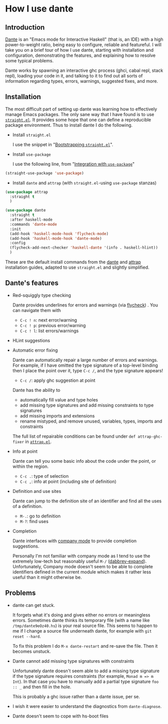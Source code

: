 # How I use dante

## Introduction

[Dante](https://github.com/jyp/dante) is an "Emacs mode for
Interactive Haskell" (that is, an IDE) with a high power-to-weight
ratio, being easy to configure, reliable and featureful.  I will take
you on a brief tour of how I use dante, starting with installation and
configuration, demonstrating the features, and explaining how to
resolve some typical problems.

Dante works by spawning an interactive ghc process (ghci, cabal repl,
stack repl), loading your code in it, and talking to it to find out
all sorts of information regarding types, errors, warnings, suggested
fixes, and more.

## Installation

The most difficult part of setting up dante was learning how to
effectively manage Emacs packages.  The only sane way that I have
found is to use
[`straight.el`](https://github.com/raxod502/straight.el/).  It
provides some hope that one can define a reproducible package
environment.  Thus to install dante I do the following.

* Install `straight.el`

  I use the snippet in "[Bootstrapping
  `straight.el`](https://github.com/raxod502/straight.el/blob/develop/README.md#bootstrapping-straightel)".

* Install `use-package`

  I use the following line, from "[Integration with
  `use-package`](https://github.com/raxod502/straight.el#integration-with-use-package)"
  
```lisp
(straight-use-package 'use-package)
```


* Install `dante` and `attrap` (with `straight.el`-using `use-package` stanzas)

```lisp
(use-package attrap
  :straight t
  )

(use-package dante
  :straight t
  :after haskell-mode
  :commands 'dante-mode
  :init
  (add-hook 'haskell-mode-hook 'flycheck-mode)
  (add-hook 'haskell-mode-hook 'dante-mode)
  :config
  (flycheck-add-next-checker 'haskell-dante '(info . haskell-hlint))
  )
```

  These are the default install commands from the
  [dante](https://github.com/jyp/dante#installation) and
  [attrap](https://github.com/jyp/attrap#attrap-emacs-mode-to-fix-the-flycheck-error-at-point)
  installation guides, adapted to use `straight.el` and slightly
  simplified.

## Dante's features

* Red-squiggly type checking

  Dante provides underlines for errors and warnings (via
  [flycheck](https://www.flycheck.org/en/latest/)) .  You can navigate
  them with
  
  * `C-c ! n`: next error/warning
  * `C-c ! p`: previous error/warning
  * `C-c ! l`: list errors/warnings

* HLint suggestions

* Automatic error fixing

  Dante can automatically repair a large number of errors and
  warnings.  For example, if I have omitted the type signature of a
  top-level binding then I place the point over it, type `C-c /`, and
  the type signature appears!
  
  * `C-c /`: apply ghc suggestion at point
  
  Dante has the ability to
  
  * automatically fill value and type holes
  * add missing type signatures and add missing constraints to type signatures
  * add missing imports and extensions
  * rename mistyped, and remove unused, variables, types, imports and constraints
  
  The full list of repairable conditions can be found under `def
  attrap-ghc-fixer` in
  [`attrap.el`](https://github.com/jyp/attrap/blob/master/attrap.el).
  
* Info at point

  Dante can tell you some basic info about the code under the point,
  or within the region.

  * `C-c .`: type of selection
  * `C-c ,`: info at point (including site of definition)

* Definition and use sites

  Dante can jump to the definition site of an identifier and find all the
  uses of a definition.
  
  * `M-.`: go to definition
  * `M-?`: find uses

* Completion

  Dante interfaces with [company
  mode](https://company-mode.github.io/) to provide completion
  suggestions.
  
  Personally I'm not familiar with company mode as I tend to use the
  extremely low-tech but reasonably useful `M-/`
  ([dabbrev-expand](https://www.gnu.org/software/emacs/manual/html_node/emacs/Dynamic-Abbrevs.html)).
  Unfortunately, Company mode doesn't seem to be able to complete
  identifiers defined in the current module which makes it rather less
  useful than it might otherwise be.


## Problems

* dante can get stuck.

  It forgets what it's doing and gives either no errors or meaningless
  errors.  Sometimes dante thinks its temporary file (with a name like
  `/tmp/dante9eOz40.hs`) is your real source file.  This seems to
  happen to me if I change a source file underneath dante, for example
  with `git reset --hard`.

  To fix this problem I do `M-x dante-restart` and re-save the file.
  Then it becomes unstuck.

* Dante cannot add missing type signatures with constraints

  Unfortunately dante doesn't seem able to add a missing type
  signature if the type signature requires constraints (for example,
  `Monad m => m Int`).  In that case you have to manually add a
  partial type signature `foo :: _` and then fill in the hole.
  
  This is probably a ghc issue rather than a dante issue, per se.

* I wish it were easier to understand the diagnostics from
  `dante-diagnose`.

* Dante doesn't seem to cope with hs-boot files

